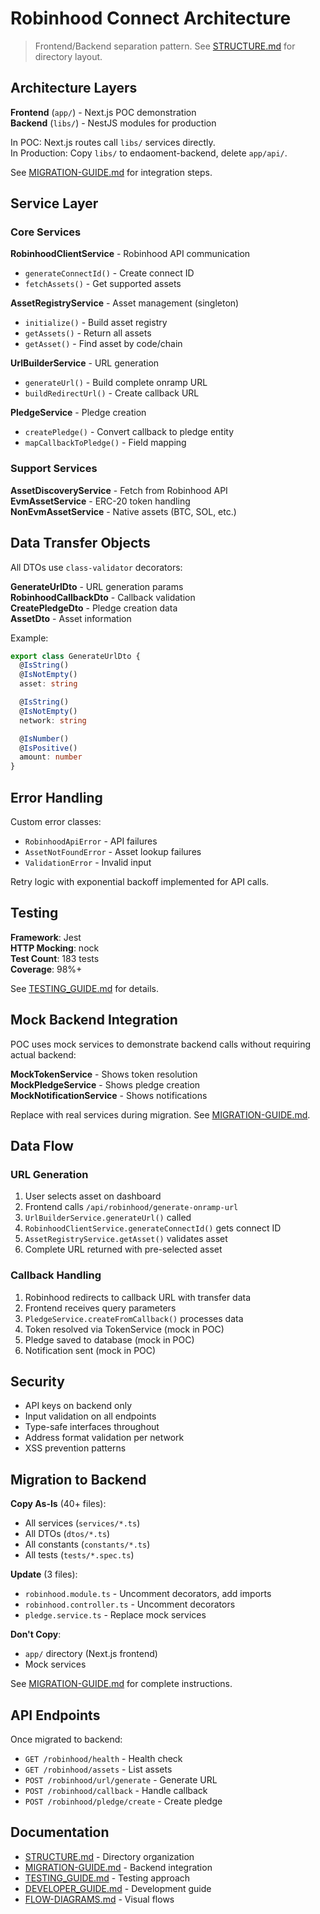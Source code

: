 # Robinhood Connect Architecture

> Frontend/Backend separation pattern. See [STRUCTURE.md](./STRUCTURE.md) for directory layout.

## Architecture Layers

**Frontend** (`app/`) - Next.js POC demonstration  
**Backend** (`libs/`) - NestJS modules for production

In POC: Next.js routes call `libs/` services directly.  
In Production: Copy `libs/` to endaoment-backend, delete `app/api/`.

See [MIGRATION-GUIDE.md](./MIGRATION-GUIDE.md) for integration steps.

## Service Layer

### Core Services

**RobinhoodClientService** - Robinhood API communication

- `generateConnectId()` - Create connect ID
- `fetchAssets()` - Get supported assets

**AssetRegistryService** - Asset management (singleton)

- `initialize()` - Build asset registry
- `getAssets()` - Return all assets
- `getAsset()` - Find asset by code/chain

**UrlBuilderService** - URL generation

- `generateUrl()` - Build complete onramp URL
- `buildRedirectUrl()` - Create callback URL

**PledgeService** - Pledge creation

- `createPledge()` - Convert callback to pledge entity
- `mapCallbackToPledge()` - Field mapping

### Support Services

**AssetDiscoveryService** - Fetch from Robinhood API  
**EvmAssetService** - ERC-20 token handling  
**NonEvmAssetService** - Native assets (BTC, SOL, etc.)

## Data Transfer Objects

All DTOs use `class-validator` decorators:

**GenerateUrlDto** - URL generation params  
**RobinhoodCallbackDto** - Callback validation  
**CreatePledgeDto** - Pledge creation data  
**AssetDto** - Asset information

Example:

```typescript
export class GenerateUrlDto {
  @IsString()
  @IsNotEmpty()
  asset: string

  @IsString()
  @IsNotEmpty()
  network: string

  @IsNumber()
  @IsPositive()
  amount: number
}
```

## Error Handling

Custom error classes:

- `RobinhoodApiError` - API failures
- `AssetNotFoundError` - Asset lookup failures
- `ValidationError` - Invalid input

Retry logic with exponential backoff implemented for API calls.

## Testing

**Framework**: Jest  
**HTTP Mocking**: nock  
**Test Count**: 183 tests  
**Coverage**: 98%+

See [TESTING_GUIDE.md](./TESTING_GUIDE.md) for details.

## Mock Backend Integration

POC uses mock services to demonstrate backend calls without requiring actual backend:

**MockTokenService** - Shows token resolution  
**MockPledgeService** - Shows pledge creation  
**MockNotificationService** - Shows notifications

Replace with real services during migration. See [MIGRATION-GUIDE.md](./MIGRATION-GUIDE.md).

## Data Flow

### URL Generation

1. User selects asset on dashboard
2. Frontend calls `/api/robinhood/generate-onramp-url`
3. `UrlBuilderService.generateUrl()` called
4. `RobinhoodClientService.generateConnectId()` gets connect ID
5. `AssetRegistryService.getAsset()` validates asset
6. Complete URL returned with pre-selected asset

### Callback Handling

1. Robinhood redirects to callback URL with transfer data
2. Frontend receives query parameters
3. `PledgeService.createFromCallback()` processes data
4. Token resolved via TokenService (mock in POC)
5. Pledge saved to database (mock in POC)
6. Notification sent (mock in POC)

## Security

- API keys on backend only
- Input validation on all endpoints
- Type-safe interfaces throughout
- Address format validation per network
- XSS prevention patterns

## Migration to Backend

**Copy As-Is** (40+ files):

- All services (`services/*.ts`)
- All DTOs (`dtos/*.ts`)
- All constants (`constants/*.ts`)
- All tests (`tests/*.spec.ts`)

**Update** (3 files):

- `robinhood.module.ts` - Uncomment decorators, add imports
- `robinhood.controller.ts` - Uncomment decorators
- `pledge.service.ts` - Replace mock services

**Don't Copy**:

- `app/` directory (Next.js frontend)
- Mock services

See [MIGRATION-GUIDE.md](./MIGRATION-GUIDE.md) for complete instructions.

## API Endpoints

Once migrated to backend:

- `GET /robinhood/health` - Health check
- `GET /robinhood/assets` - List assets
- `POST /robinhood/url/generate` - Generate URL
- `POST /robinhood/callback` - Handle callback
- `POST /robinhood/pledge/create` - Create pledge

## Documentation

- [STRUCTURE.md](./STRUCTURE.md) - Directory organization
- [MIGRATION-GUIDE.md](./MIGRATION-GUIDE.md) - Backend integration
- [TESTING_GUIDE.md](./TESTING_GUIDE.md) - Testing approach
- [DEVELOPER_GUIDE.md](./DEVELOPER_GUIDE.md) - Development guide
- [FLOW-DIAGRAMS.md](./FLOW-DIAGRAMS.md) - Visual flows
